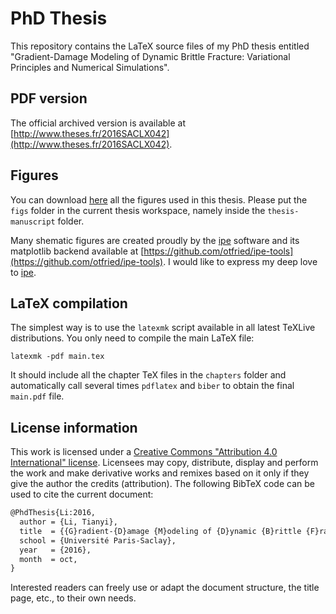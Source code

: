 # PhD Thesis

This repository contains the LaTeX source files of my PhD thesis entitled "Gradient-Damage Modeling of Dynamic Brittle Fracture: Variational Principles and Numerical Simulations".

## PDF version

The official archived version is available at [http://www.theses.fr/2016SACLX042](http://www.theses.fr/2016SACLX042).

## Figures

You can download [here](https://github.com/tianyikillua/thesis-manuscript/files/5387267/Figs.zip) all the figures used in this thesis. Please put the `figs` folder in the current thesis workspace, namely inside the `thesis-manuscript` folder.

Many shematic figures are created proudly by the [ipe](http://ipe.otfried.org) software and its matplotlib backend available at [https://github.com/otfried/ipe-tools](https://github.com/otfried/ipe-tools). I would like to express my deep love to [ipe](http://ipe.otfried.org).

## LaTeX compilation

The simplest way is to use the `latexmk` script available in all latest TeXLive distributions. You only need to compile the main LaTeX file:

```
latexmk -pdf main.tex
```

It should include all the chapter TeX files in the `chapters` folder and automatically call several times `pdflatex` and `biber` to obtain the final `main.pdf` file.

## License information

This work is licensed under a [Creative Commons "Attribution 4.0 International" license](https://creativecommons.org/licenses/by/4.0). Licensees may copy, distribute, display and perform the work and make derivative works and remixes based on it only if they give the author the credits (attribution). The following BibTeX code can be used to cite the current document:

``` latex
@PhdThesis{Li:2016,
  author = {Li, Tianyi},
  title  = {{G}radient-{D}amage {M}odeling of {D}ynamic {B}rittle {F}racture: {V}ariational {P}rinciples and {N}umerical {S}imulations},
  school = {Université Paris-Saclay},
  year   = {2016},
  month  = oct,
}
```

Interested readers can freely use or adapt the document structure, the title page, etc., to their own needs.

